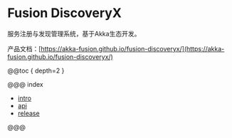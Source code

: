 # Fusion DiscoveryX

服务注册与发现管理系统，基于Akka生态开发。

产品文档：[https://akka-fusion.github.io/fusion-discoveryx/](https://akka-fusion.github.io/fusion-discoveryx/)

@@toc { depth=2 }

@@@ index

- [intro](intro.md)
- [api](api/index.md)
- [release](releases.md)

@@@
